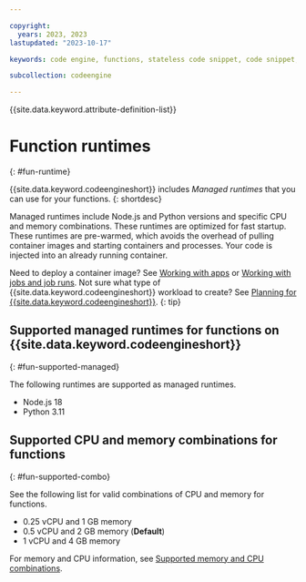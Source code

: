 ```yaml
---

copyright:
  years: 2023, 2023
lastupdated: "2023-10-17"

keywords: code engine, functions, stateless code snippet, code snippet, stateless

subcollection: codeengine

---
```


{{site.data.keyword.attribute-definition-list}}

# Function runtimes
{: #fun-runtime}

{{site.data.keyword.codeengineshort}} includes *Managed runtimes* that you can use for your functions.
{: shortdesc}

Managed runtimes include Node.js and Python versions and specific CPU and memory combinations. These runtimes are optimized for fast startup. These runtimes are pre-warmed, which avoids the overhead of pulling container images and starting containers and processes. Your code is injected into an already running container.

Need to deploy a container image? See [Working with apps](/docs/codeengine?topic=codeengine-application-workloads) or [Working with jobs and job runs](/docs/codeengine?topic=codeengine-job-plan). Not sure what type of {{site.data.keyword.codeengineshort}} workload to create? See [Planning for {{site.data.keyword.codeengineshort}}](/docs/codeengine?topic=codeengine-plan-codeengine).
{: tip}



## Supported managed runtimes for functions on {{site.data.keyword.codeengineshort}}
{: #fun-supported-managed}
  
The following runtimes are supported as managed runtimes.
  
- Node.js 18
- Python 3.11

  
## Supported CPU and memory combinations for functions
{: #fun-supported-combo}
  
See the following list for valid combinations of CPU and memory for functions.

- 0.25 vCPU and 1 GB memory 
- 0.5 vCPU and 2 GB memory (**Default**)
- 1 vCPU and 4 GB memory
 

For memory and CPU information, see [Supported memory and CPU combinations](/docs/codeengine?topic=codeengine-mem-cpu-combo).

